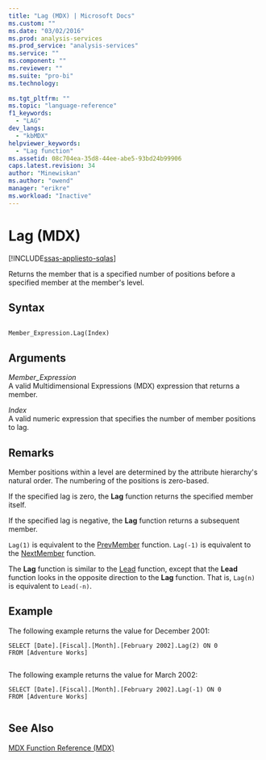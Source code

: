 ```yaml
---
title: "Lag (MDX) | Microsoft Docs"
ms.custom: ""
ms.date: "03/02/2016"
ms.prod: analysis-services
ms.prod_service: "analysis-services"
ms.service: ""
ms.component: ""
ms.reviewer: ""
ms.suite: "pro-bi"
ms.technology: 
  
ms.tgt_pltfrm: ""
ms.topic: "language-reference"
f1_keywords: 
  - "LAG"
dev_langs: 
  - "kbMDX"
helpviewer_keywords: 
  - "Lag function"
ms.assetid: 08c704ea-35d8-44ee-abe5-93bd24b99906
caps.latest.revision: 34
author: "Minewiskan"
ms.author: "owend"
manager: "erikre"
ms.workload: "Inactive"
---
```

# Lag (MDX)
[!INCLUDE[ssas-appliesto-sqlas](../includes/ssas-appliesto-sqlas.md)]

  Returns the member that is a specified number of positions before a specified member at the member's level.  
  
## Syntax  
  
```  
  
Member_Expression.Lag(Index)   
```  
  
## Arguments  
 *Member_Expression*  
 A valid Multidimensional Expressions (MDX) expression that returns a member.  
  
 *Index*  
 A valid numeric expression that specifies the number of member positions to lag.  
  
## Remarks  
 Member positions within a level are determined by the attribute hierarchy's natural order. The numbering of the positions is zero-based.  
  
 If the specified lag is zero, the **Lag** function returns the specified member itself.  
  
 If the specified lag is negative, the **Lag** function returns a subsequent member.  
  
 `Lag(1)` is equivalent to the [PrevMember](../mdx/prevmember-mdx.md) function. `Lag(-1)` is equivalent to the [NextMember](../mdx/nextmember-mdx.md) function.  
  
 The **Lag** function is similar to the [Lead](../mdx/lead-mdx.md) function, except that the **Lead** function looks in the opposite direction to the **Lag** function. That is, `Lag(n)` is equivalent to `Lead(-n)`.  
  
## Example  
 The following example returns the value for December 2001:  
  
```  
SELECT [Date].[Fiscal].[Month].[February 2002].Lag(2) ON 0  
FROM [Adventure Works]  
  
```  
  
 The following example returns the value for March 2002:  
  
```  
SELECT [Date].[Fiscal].[Month].[February 2002].Lag(-1) ON 0  
FROM [Adventure Works]  
  
```  
  
## See Also  
 [MDX Function Reference &#40;MDX&#41;](../mdx/mdx-function-reference-mdx.md)  
  
  
